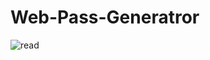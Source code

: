 # Web-Pass-Generatror


![read](https://user-images.githubusercontent.com/84809084/195708141-b00e1495-e272-4294-9c21-72b47de3e067.png)
